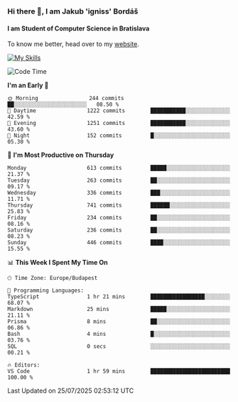 ### Hi there 👋, I am Jakub 'igniss' Bordáš

#### I am Student of Computer Science in Bratislava
To know me better, head over to my [website](https://bordas.sk).

[![My Skills](https://skillicons.dev/icons?i=js,typescript,html,css,figma,svelte,vue,next,postgresql,nest,express,nodejs)](https://bordas.sk)


<!--START_SECTION:waka-->
![Code Time](http://img.shields.io/badge/Code%20Time-1%2C996%20hrs%2034%20mins-blue)

**I'm an Early 🐤** 

```text
🌞 Morning                244 commits         ██░░░░░░░░░░░░░░░░░░░░░░░   08.50 % 
🌆 Daytime                1222 commits        ███████████░░░░░░░░░░░░░░   42.59 % 
🌃 Evening                1251 commits        ███████████░░░░░░░░░░░░░░   43.60 % 
🌙 Night                  152 commits         █░░░░░░░░░░░░░░░░░░░░░░░░   05.30 % 
```
📅 **I'm Most Productive on Thursday** 

```text
Monday                   613 commits         █████░░░░░░░░░░░░░░░░░░░░   21.37 % 
Tuesday                  263 commits         ██░░░░░░░░░░░░░░░░░░░░░░░   09.17 % 
Wednesday                336 commits         ███░░░░░░░░░░░░░░░░░░░░░░   11.71 % 
Thursday                 741 commits         ██████░░░░░░░░░░░░░░░░░░░   25.83 % 
Friday                   234 commits         ██░░░░░░░░░░░░░░░░░░░░░░░   08.16 % 
Saturday                 236 commits         ██░░░░░░░░░░░░░░░░░░░░░░░   08.23 % 
Sunday                   446 commits         ████░░░░░░░░░░░░░░░░░░░░░   15.55 % 
```


📊 **This Week I Spent My Time On** 

```text
🕑︎ Time Zone: Europe/Budapest

💬 Programming Languages: 
TypeScript               1 hr 21 mins        █████████████████░░░░░░░░   68.07 % 
Markdown                 25 mins             █████░░░░░░░░░░░░░░░░░░░░   21.11 % 
Prisma                   8 mins              ██░░░░░░░░░░░░░░░░░░░░░░░   06.86 % 
Bash                     4 mins              █░░░░░░░░░░░░░░░░░░░░░░░░   03.76 % 
SQL                      0 secs              ░░░░░░░░░░░░░░░░░░░░░░░░░   00.21 % 

🔥 Editors: 
VS Code                  1 hr 59 mins        █████████████████████████   100.00 % 
```


 Last Updated on 25/07/2025 02:53:12 UTC
<!--END_SECTION:waka-->
